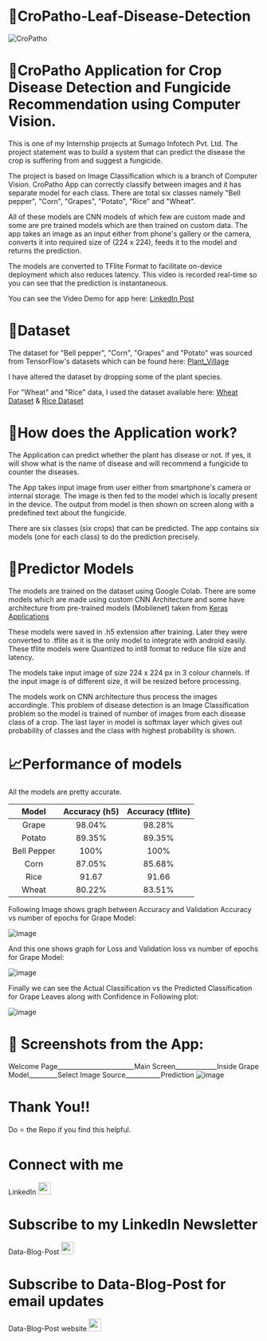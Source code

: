 # 🌾CroPatho-Leaf-Disease-Detection

  ![CroPatho](https://user-images.githubusercontent.com/95702726/206638337-873009a3-b33f-4c75-8bda-11d5347d6fd0.png)


# 🌾CroPatho Application for Crop Disease Detection and Fungicide Recommendation using Computer Vision. 

This is one of my Internship projects at Sumago Infotech Pvt. Ltd. The project statement was to build a system that can predict the disease the crop is suffering from and suggest a fungicide. 

The project is based on Image Classification which is a branch of Computer Vision. CroPatho App can correctly classify between images and it has separate model for each class. There are total six classes namely "Bell pepper", "Corn", "Grapes", "Potato", "Rice" and "Wheat". 

All of these models are CNN models of which few are custom made and some are pre trained models which are then trained on custom data. The app takes an image as an input either from phone's gallery or the camera, converts it into required size of (224 x 224), feeds it to the model and returns the prediction. 

The models are converted to TFlite Format to facilitate on-device deployment which also reduces latency. This video is recorded real-time so you can see that the prediction is instantaneous.

You can see the Video Demo for app here: [LinkedIn Post](https://www.linkedin.com/feed/update/urn:li:activity:7003056787633418240/)

# 📁Dataset

The dataset for "Bell pepper", "Corn", "Grapes" and "Potato" was sourced from TensorFlow's datasets which can be found here: [Plant_Village](https://www.tensorflow.org/datasets/catalog/plant_village)

I have altered the dataset by dropping some of the plant species. 

For "Wheat" and "Rice" data, I used the dataset available here: [Wheat Dataset](https://github.com/MMFa666/WheatDiseaseDataset) & [Rice Dataset](https://github.com/caesarars/rice-leaf-diseases)

# 📱How does the Application work?

The Application can predict whether the plant has disease or not. If yes, it will show what is the name of disease and will recommend a fungicide to counter the diseases.

The App takes input image from user either from smartphone's camera or internal storage. The image is then fed to the model which is locally present in the device. The output from model is then shown on screen along with a predefined text about the fungicide.

There are six classes (six crops) that can be predicted. The app contains six models (one for each class) to do the prediction precisely.

# 🤖Predictor Models

The models are trained on the dataset using Google Colab. There are some models which are made using custom CNN Architecture and some have architecture from pre-trained models (Mobilenet) taken from [Keras Applications](https://keras.io/api/applications/)

These models were saved in .h5 extension after training. Later they were converted to .tflite as it is the only model to integrate with android easily. These tflite models were Quantized to int8 format to reduce file size and latency. 

The models take input image of size 224 x 224 px in 3 colour channels. If the input image is of different size, it will be resized before processing.

The models work on CNN architecture thus process the images accordingle. This problem of disease detection is an Image Classification problem so the model is trained of number of images from each disease class of a crop. The last layer in model is softmax layer which gives out probability of classes and the class with highest probability is shown.

# 📈Performance of models

All the models are pretty accurate. 

| Model | Accuracy (h5) | Accuracy (tflite) |
| :---:        |     :---:      |       :---:   |
| Grape   | 98.04%     | 98.28%   |
| Potato     | 89.35%       | 89.35%      |
| Bell Pepper     | 100%       | 100%      |
| Corn     | 87.05%      | 85.68%      |
| Rice     | 91.67     | 91.66      |
| Wheat     | 80.22%       | 83.51%      |

Following Image shows graph between Accuracy and Validation Accuracy vs number of epochs for Grape Model:

![image](https://user-images.githubusercontent.com/95702726/206655214-d0c3de0c-a599-429e-ad7b-0d79c0fa52c9.png)

And this one shows graph for Loss and Validation loss vs number of epochs for Grape Model:

![image](https://user-images.githubusercontent.com/95702726/206660042-9528d8b1-e30e-4c47-a9f5-68a41b3d73a6.png)

Finally we can see the Actual Classification vs the Predicted Classification for Grape Leaves along with Confidence in Following plot:

![image](https://user-images.githubusercontent.com/95702726/206654664-ff000158-65cf-4ee6-ac16-e6fa2d57fefc.png)


# 📸 Screenshots from the App:
Welcome Page________________________Main Screen_____________Inside Grape Model_________Select Image Source___________Prediction
![image](https://user-images.githubusercontent.com/95702726/206668292-4fe07cea-9323-46af-8dc4-627d6f0a64af.png)



# Thank You!!
Do ⭐ the Repo if you find this helpful.

# Connect with me

LinkedIn   [<img src="https://user-images.githubusercontent.com/95702726/206672195-06b2bd57-cabd-4687-a757-5303e9dc57b1.png" width="25"/>](https://www.linkedin.com/in/mayureshmadiwale/)

# Subscribe to my LinkedIn Newsletter 

Data-Blog-Post  [<img src="https://user-images.githubusercontent.com/95702726/206673316-6116df43-0c1c-474e-ac7c-6038ab333d13.png" width="25"/>](https://www.linkedin.com/newsletters/data-blog-post-6926611439939923968/)

# Subscribe to Data-Blog-Post for email updates

Data-Blog-Post website  [<img src="https://user-images.githubusercontent.com/95702726/206673316-6116df43-0c1c-474e-ac7c-6038ab333d13.png" width="25"/>](https://mayuresh0501.wixsite.com/data-blog-post)
